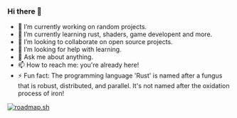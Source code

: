 ### Hi there 👋

- 🔭 I’m currently working on random projects.
- 🌱 I’m currently learning rust, shaders, game developent and more.
- 👯 I’m looking to collaborate on open source projects.
- 🤔 I’m looking for help with learning.
- 💬 Ask me about anything.
- 📫 How to reach me: you're already here!
- ⚡ Fun fact: The programming language 'Rust' is named after a fungus that is robust, distributed, and parallel. It's not named after the oxidation process of iron!

[![roadmap.sh](https://roadmap.sh/card/tall/664c8e8abc68b74d9b1b6b9b?variant=dark)](https://roadmap.sh)
